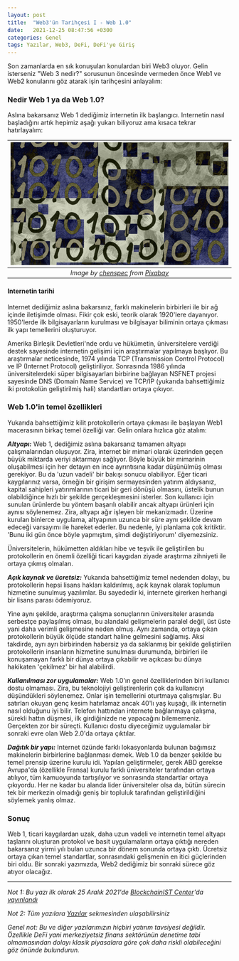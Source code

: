 ```yaml
---
layout: post
title:  "Web3'ün Tarihçesi I - Web 1.0"
date:   2021-12-25 08:47:56 +0300
categories: Genel
tags: Yazılar, Web3, DeFi, DeFi'ye Giriş
---
```


Son zamanlarda en sık konuşulan konulardan biri Web3 oluyor. Gelin isterseniz "Web 3 nedir?" sorusunun öncesinde vermeden önce Web1 ve Web2 konularını göz atarak işin tarihçesini anlayalım: 

### Nedir Web 1 ya da Web 1.0?

Aslına bakarsanız Web 1 dediğimiz internetin ilk başlangıcı. Internetin nasıl başladığını artık hepimiz aşağı yukarı biliyoruz ama kısaca tekrar hatırlayalım: 

| ![web-1_0](/assets/technology-g0454e447f_800.jpg)|
|:--:| 
| *Image by [chenspec](https://pixabay.com/users/chenspec-7784448/) from [Pixabay](https://pixabay.com/)*|

#### Internetin tarihi
Internet dediğimiz aslına bakarsınız, farklı makinelerin birbirleri ile bir ağ içinde iletişimde olması. Fikir çok eski, teorik olarak 1920'lere dayanıyor. 1950'lerde ilk bilgisayarların kurulması ve bilgisayar biliminin ortaya çıkması ilk yapı temellerini oluşturuyor. 

Amerika Birleşik Devletleri'nde ordu ve hükümetin, üniversitelere verdiği destek sayesinde internetin gelişimi için araştırmalar yapılmaya başlıyor. Bu araştırmalar neticesinde, 1974 yılında TCP (Transmission Control Protocol) ve IP (Internet Protocol) geliştiriliyor. Sonrasında 1986 yılında üniversitelerdeki süper bilgisayarları birbirine bağlayan NSFNET projesi sayesinde DNS (Domain Name Service) ve TCP/IP (yukarıda bahsettiğimiz iki protokolün geliştirilmiş hali) standartları ortaya çıkıyor.  

### Web 1.0'in temel özellikleri
Yukarıda bahsettiğimiz kilit protokollerin ortaya çıkması ile başlayan Web1 macerasının birkaç temel özelliği var. Gelin onlara hızlıca göz atalım: 

***Altyapı:*** Web 1, dediğimiz aslına bakarsanız tamamen altyapı çalışmalarından oluşuyor. Zira, internet bir mimari olarak üzerinden geçen büyük miktarda veriyi aktarmayı sağlıyor. Böyle büyük bir mimarinin oluşabilmesi için her detayın en ince ayrıntısına kadar düşünülmüş olması gerekiyor. Bu da 'uzun vadeli' bir bakışı sonucu olabiliyor. Eğer ticari kaygılarınız varsa, örneğin bir girişim sermayesinden yatırım aldıysanız, kapital sahipleri yatırımlarının ticari bir geri dönüşü olmasını, üstelik bunun olabildiğince hızlı bir şekilde gerçekleşmesini isterler. Son kullanıcı için sunulan ürünlerde bu yöntem başarılı olabilir ancak altyapı ürünleri için aynısı söylenemez. Zira, altyapı ağır işleyen bir mekanizmadır. Üzerine kurulan binlerce uygulama, altyapının uzunca bir süre aynı şekilde devam edeceği varsayımı ile hareket ederler. Bu nedenle, iyi planlama çok kritiktir. 'Bunu iki gün önce böyle yapmıştım, şimdi değiştiriyorum' diyemezsiniz. 

Üniversitelerin, hükümetten aldıkları hibe ve teşvik ile geliştirilen bu protokollerin en önemli özelliği ticari kaygıdan ziyade araştırma zihniyeti ile ortaya çıkmış olmaları. 

***Açık kaynak ve ücretsiz:*** Yukarıda bahsettiğimiz temel nedenden dolayı, bu protokollerin hepsi lisans hakları kaldırılmış, açık kaynak olarak toplumun hizmetine sunulmuş yazılımlar. Bu sayededir ki, internete girerken herhangi bir lisans parası ödemiyoruz. 

Yine aynı şekilde, araştırma çalışma sonuçlarının üniversiteler arasında serbestçe paylaşılmış olması, bu alandaki gelişmelerin paralel değil, üst üste yani daha verimli gelişmesine neden olmuş. Aynı zamanda, ortaya çıkan protokollerin büyük ölçüde standart haline gelmesini sağlamış. Aksi takdirde, ayrı ayrı birbirinden habersiz ya da saklanmış bir şekilde geliştirilen protokollerin insanların hizmetine sunulması durumunda, birbirleri ile konuşamayan farklı bir dünya ortaya çıkabilir ve açıkcası bu dünya hakikaten 'çekilmez' bir hal alabilirdi. 

***Kullanılması zor uygulamalar:*** Web 1.0'ın genel özelliklerinden biri kullanıcı dostu olmaması. Zira, bu teknolojiyi geliştirenlerin çok da kullanıcıyı düşündükleri söylenemez. Onlar işin temellerini oturtmaya çalışmışlar. Bu satırları okuyan genç kesim hatırlamaz ancak 40'lı yaş kuşağı, ilk internetin nasıl olduğunu iyi bilir. Telefon hattından internete bağlanmaya çalışma, sürekli hattın düşmesi, ilk girdiğinizde ne yapacağını bilememeniz. Gerçekten zor bir süreçti. Kullanıcı dostu diyeceğimiz uygulamalar bir sonraki evre olan Web 2.0'da ortaya çıktılar. 

***Dağıtık bir yapı:*** Internet özünde farklı lokasyonlarda bulunan bağımsız makinelerin birbirlerine bağlanması demek. Web 1.0 da benzer şekilde bu temel prensip üzerine kurulu idi. Yapılan geliştirmeler, gerek ABD gerekse Avrupa'da (özellikle Fransa) kurulu farklı üniversiteler tarafından ortaya atılıyor, tüm kamuoyunda tartışılıyor ve sonrasında standartlar ortaya çıkıyordu. Her ne kadar bu alanda lider üniversiteler olsa da, bütün sürecin tek bir merkezin olmadığı geniş bir topluluk tarafından geliştirildiğini söylemek yanlış olmaz. 

### Sonuç
Web 1, ticari kaygılardan uzak, daha uzun vadeli ve internetin temel altyapı taşlarını oluşturan protokol ve basit uygulamaların ortaya çıktığı nereden bakarsanız yirmi yılı bulan uzunca bir dönem sonunda ortaya çıktı. Ücretsiz ortaya çıkan temel standartlar, sonrasındaki gelişmenin en itici güçlerinden biri oldu. Bir sonraki yazımızda, Web2 dediğimiz bir sonraki sürece göz atıyor olacağız.  

---

*Not 1: Bu yazı ilk olarak 25 Aralık 2021'de [BlockchainIST Center](https://medium.com/blockchainist-center)'da [yayınlandı](https://medium.com/blockchainist-center/web3%C3%BCn-tarih%C3%A7esi-i-web-1-0-2725f282d1e9)*

*Not 2: Tüm yazılara [Yazılar](/articles/) sekmesinden ulaşabilirsiniz*

*Genel not: Bu ve diğer yazılarımızın hiçbiri yatırım tavsiyesi değildir. Özellikle DeFi yani merkeziyetsiz finans sektörünün denetime tabi olmamasından dolayı klasik piyasalara göre çok daha riskli olabileceğini göz önünde bulundurun.* 
